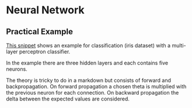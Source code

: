 # Neural Network

## Practical Example

[This snippet](./snippets/neural_network_classification.py) shows an example
for classification (iris dataset) with a multi-layer perceptron classifier.

In the example there are three hidden layers and each contains five neurons.

The theory is tricky to do in a markdown but consists of forward and
backpropagation. On forward propagation a chosen theta is multiplied with the
previous neuron for each connection. On backward propagation the delta between
the expected values are considered.
